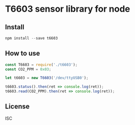 # T6603 sensor library for node

## Install

```javascript
npm install --save t6603
```

## How to use

```javascript
const T6603 = require('./t6603');
const CO2_PPM = 0x03;

let t6603 = new T6603('/dev/ttyUSB0');

t6603.status().then(ret => console.log(ret));
t6603.read(CO2_PPM).then(ret => console.log(ret));
```

## License

ISC

